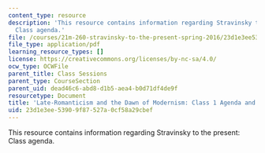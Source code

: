 ```yaml
---
content_type: resource
description: 'This resource contains information regarding Stravinsky to the present:
  Class agenda.'
file: /courses/21m-260-stravinsky-to-the-present-spring-2016/23d1e3ee53909f87527a0cf58a29cbef_MIT21M_260S16_class01.pdf
file_type: application/pdf
learning_resource_types: []
license: https://creativecommons.org/licenses/by-nc-sa/4.0/
ocw_type: OCWFile
parent_title: Class Sessions
parent_type: CourseSection
parent_uid: dead46c6-abd8-d1b5-aea4-b0d71df4de9f
resourcetype: Document
title: 'Late-Romanticism and the Dawn of Modernism: Class 1 Agenda and Warm-up'
uid: 23d1e3ee-5390-9f87-527a-0cf58a29cbef
---
```

This resource contains information regarding Stravinsky to the present: Class agenda.